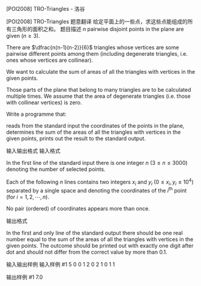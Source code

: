 



[POI2008] TRO-Triangles - 洛谷














[POI2008] TRO-Triangles
题意翻译
给定平面上的一些点，求这些点能组成的所有三角形的面积之和。
题目描述
$n$ pairwise disjoint points in the plane are given ($n\ge 3$).

There are $\dfrac{n(n-1)(n-2)}{6}$ triangles whose    vertices are some pairwise different points among them    (including degenerate triangles, i.e. ones whose vertices are collinear).

We want to calculate the sum of areas of all the triangles with vertices    in the given points.

Those parts of the plane that belong to many triangles are to be calculated    multiple times. We assume that the area of degenerate triangles (i.e. those    with collinear vertices) is zero.

<Task>

Write a programme that:

reads from the standard input the coordinates of the points in the plane,                 determines the sum of the areas of all the triangles with vertices in       the given points,                  prints out the result to the standard output.



输入输出格式
输入格式

In the first line of the standard input there is one integer $n$ ($3\le n\le 3000$) denoting the number of selected points.

Each of the following $n$ lines contains two integers $x_i$ and $y_i$ ($0\le x_i,y_i\le 10^4$) separated by a single space and denoting   the coordinates of the $i^\mathrm{th}$ point (for $i=1,2,\cdots,n$).

No pair (ordered) of coordinates appears more than once.

输出格式

In the first and only line of the standard output there should be one   real number equal to the sum of the areas of all the triangles with   vertices in the given points. The outcome should be printed out with   exactly one digit after dot and should not differ from the correct value   by more than $0.1$.

输入输出样例
输入样例 #1
5
0 0
1 2
0 2
1 0
1 1

输出样例 #1
7.0







